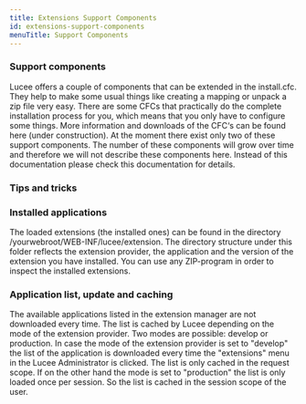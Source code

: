 ```yaml
---
title: Extensions Support Components
id: extensions-support-components
menuTitle: Support Components
---
```


### Support components ###

Lucee offers a couple of components that can be extended in the install.cfc. They help to make some usual things like creating a mapping or unpack a zip file very easy. There are some CFCs that practically do the complete installation process for you, which means that you only have to configure some things. More information and downloads of the CFC‘s can be found here (under construction). At the moment there exist only two of these support components. The number of these components will grow over time and therefore we will not describe these components here. Instead of this documentation please check this documentation for details.

### Tips and tricks ###

### Installed applications ###

The loaded extensions (the installed ones) can be found in the directory /yourwebroot/WEB-INF/lucee/extension. The directory structure under this folder reflects the extension provider, the application and the version of the extension you have installed. You can use any ZIP-program in order to inspect the installed extensions.

### Application list, update and caching ###

The available applications listed in the extension manager are not downloaded every time. The list is cached by Lucee depending on the mode of the extension provider. Two modes are possible: develop or production. In case the mode of the extension provider is set to "develop" the list of the application is downloaded every time the "extensions" menu in the Lucee Administrator is clicked. The list is only cached in the request scope. If on the other hand the mode is set to "production" the list is only loaded once per session. So the list is cached in the session scope of the user.
